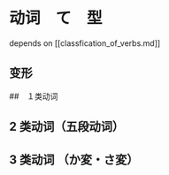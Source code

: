 # 动词　て　型

depends on [[classfication_of_verbs.md]]

## 变形

##　１类动词


## 2 类动词（五段动词）


## 3 类动词 （か変・さ変）
